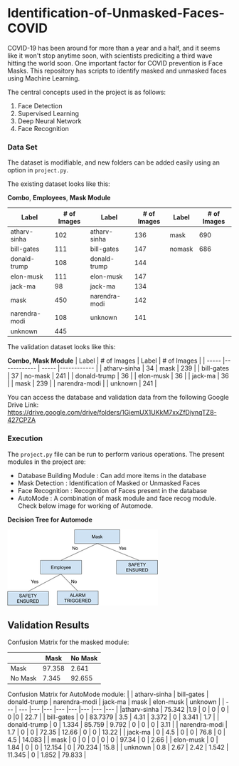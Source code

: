 # Identification-of-Unmasked-Faces-COVID

COVID-19 has been around for more than a year and a half, and it seems like it won't stop anytime soon, with scientists prediciting a third wave hitting the world soon. One important factor for COVID prevention is Face Masks. This repository has scripts to identify masked and unmasked faces using Machine Learning. 

The central concepts used in the project is as
follows:
  1. Face Detection
  2. Supervised Learning
  3. Deep Neural Network
  4. Face Recognition

### Data Set 

The dataset is modifiable, and new folders can be added easily using an option in `project.py`.

The existing dataset looks like this:

**Combo**, **Employees**, **Mask Module** 

| Label | # of Images | Label | # of Images | Label | # of Images | 
| ----- |------------ | ----- |------------ | ----- |------------ |
| atharv-sinha | 102 | atharv-sinha | 136 | mask | 690 |
| bill-gates | 111 | bill-gates | 147 | nomask | 686 | 
| donald-trump | 108 | donald-trump | 144 |
| elon-musk | 111 | elon-musk | 147 |
| jack-ma | 98 | jack-ma | 134 |
| mask | 450 | narendra-modi | 142 |
| narendra-modi | 108 | unknown | 141 |
| unknown | 445 |

The validation dataset looks like this:

**Combo, Mask Module**
| Label | # of Images | Label | # of Images | 
| ----- |------------ | ----- |------------ | 
| atharv-sinha | 34 | mask | 239 |
| bill-gates | 37 | no-mask | 241 |
| donald-trump | 36 | 
| elon-musk | 36 | 
| jack-ma | 36 | 
| mask | 239 | 
| narendra-modi | 
| unknown | 241 |

You can access the database and validation data from the following Google Drive Link: https://drive.google.com/drive/folders/1GiemUX1UKkM7xxZfDiynqTZ8-427CPZA

### Execution

The `project.py` file can be run to perform various operations.
The present modules in the project are:
- Database Building Module : Can add more items in the database
- Mask Detection : Identification of Masked or Unmasked Faces
- Face Recognition : Recognition of Faces present in the database 
- AutoMode : A combination of mask module and face recog module. Check below image for working of Automode.

**Decision Tree for Automode**

![image](automode-decisiontree.png)

## Validation Results

Confusion Matrix for the masked module:

|            | Mask | No Mask |
| ---------- | ---- | ------- | 
| Mask | 97.358 | 2.641 |
| No Mask |  7.345 | 92.655 |

Confusion Matrix for AutoMode module:
| | atharv-sinha | bill-gates | donald-trump | narendra-modi | jack-ma | mask | elon-musk | unknown |
| --- | --- |--- |--- |--- |--- |--- |--- |--- |
|atharv-sinha | 75.342 |1.9 | 0 | 0 | 0 | 0 |0 | 22.7 |
| bill-gates | 0 | 83.7379 | 3.5 | 4.31 | 3.372 | 0 | 3.341 | 1.7 |
| donald-trump | 0 | 1.334 | 85.759 | 9.792 | 0 | 0 |  0 | 3.11 |
| narendra-modi | 1.7 | 0 | 0 | 72.35 | 12.66 | 0 | 0 | 13.22 |
| jack-ma | 0 | 4.5 | 0 | 0 | 76.8 | 0 | 4.5 | 14.083 |
| mask | 0 | 0 | 0 | 0 | 0 | 97.34 | 0 | 2.66 |
| elon-musk | 0 | 1.84 | 0 | 0 | 12.154 | 0 | 70.234 | 15.8 |
| unknown | 0.8 | 2.67 | 2.42 | 1.542 | 11.345 | 0 | 1.852 | 79.833 |


